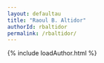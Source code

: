 ```yaml
---
layout: defaultau
title: "Raoul B. Altidor"
authorId: rbaltidor
permalink: /rbaltidor/
---
```

{% include loadAuthor.html %}
<script>
    $(document).ready(function(){
        showAuthorBio('{{ page.authorId }}');
   });
</script>